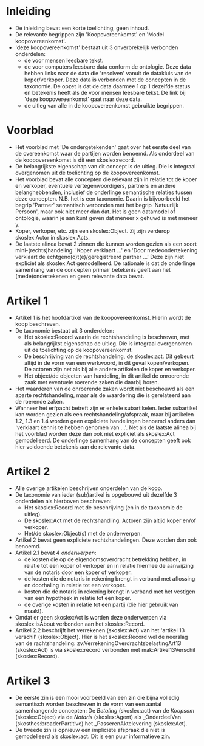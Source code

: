 # Inleiding
* De inleiding bevat een korte toelichting, geen inhoud. 
* De relevante begrippen zijn 'Koopovereenkomst' en 'Model koopovereenkomst'.
* 'deze koopovereenkomst' bestaat uit 3 onverbrekelijk verbonden onderdelen: 
  * de voor mensen leesbare tekst.
  * de voor computers leesbare data conform de ontologie. Deze data hebben links naar de data die 'resolven' vanuit de datakluis van de koper/verkoper. Deze data is verbonden met de concepten in de taxonomie. De opzet is dat de data daarmee 1 op 1 dezelfde status en betekenis heeft als de voor mensen leesbare tekst. De link bij 'deze koopovereenkomst' gaat naar deze data.
  * de uitleg van alle in de koopovereenkomst gebruikte begrippen.
# Voorblad
* Het voorblad met 'De ondergetekenden' gaat over het eerste deel van de overeenkomst waar de partijen worden benoemd. Als onderdeel van de koopovereenkomst is dit een skoslex:record.
* De belangrijkste eigenschap van dit concept is de uitleg. Die is integraal overgenomen uit de toelichting op de koopovereenkomst. 
* Het voorblad bevat alle concepten die relevant zijn in relatie tot de koper en verkoper, eventuele vertegenwoordigers, partners en andere belanghebbenden, inclusief de onderlinge semantische relaties tussen deze concepten. N.B. het is een taxonomie. Daarin is bijvoorbeeld het begrip 'Partner' semantisch verbonden met het begrip 'Natuurlijk Persoon', maar ook niet meer dan dat. Het is geen datamodel of ontologie, waarin je aan kunt geven dat meneer x gehuwd is met meneer y. 
* Koper, verkoper, etc. zijn een skoslex:Object. Zij zijn verderop skoslex:Actor in skoslex:Acts.
* De laatste alinea bevat 2 zinnen die kunnen worden gezien als een soort mini-(rechts)handeling: 'Koper verklaart ...' en 'Door medeondertekening verklaart de echtgeno(o)t(e)/geregistreerd partner ...' Deze zijn niet expliciet als skoslex:Act gemodelleerd. De rationale is dat de onderlinge samenhang van de concepten primair betekenis geeft aan het (mede)ondertekenen en geen relevante data bevat.
# Artikel 1
* Artikel 1 is het hoofdartikel van de koopovereenkomst. Hierin wordt de koop beschreven.
* De taxonomie bestaat uit 3 onderdelen:
  * Het skoslex:Record waarin de rechtshandeling is beschreven, met als belangrijkst eigenschap de uitleg.  Die is integraal overgenomen uit de toelichting op de koopovereenkomst. 
  * De beschrijving van de rechtshandeling, de skoslex:act. Dit gebeurt altijd in de vorm van een werkwoord, in dit geval kopen/verkopen. De actoren zijn net als bij alle andere artikelen de koper en verkoper.
  * Het object/de objecten van handeling, in dit artikel de onroerende zaak met eventuele roerende zaken die daarbij horen.
* Het waarderen van de onroerende zaken wordt niet beschouwd als een aparte rechtshandeling, maar als de waardering die is gerelateerd aan de roerende zaken.
* Wanneer het erfpacht betreft zijn er enkele subartikelen. Ieder subartikel kan worden gezien als een rechtshandeling/afspraak, maar bij artikelen 1.2, 1.3 en 1.4 worden geen expliciete handelingen benoemd anders dan 'verklaart kennis te hebben genomen van ...'. Net als de laatste alinea bij het voorblad worden deze dan ook niet expliciet als skoslex:Act gemodelleerd. De onderlinge samenhang van de concepten geeft ook hier voldoende betekenis aan de relevante data.
# Artikel 2
* Alle overige artikelen beschrijven onderdelen van de koop.
* De taxonomie van ieder (sub)artikel is opgebouwd uit dezelfde 3 onderdelen als hierboven beschreven:
   * Het skoslex:Record met de beschrijving (en in de taxonomie de uitleg).
   * De skoslex:Act met de rechtshandling. Actoren zijn altijd koper en/of verkoper.
   * Het/de skoslex:Object(s) met de onderwerpen.
* Artikel 2 bevat geen expliciete rechtshandelingen. Deze worden dan ook benoemd.
* Artikel 2.1 bevat 4 _onderwerpen_:
   * de kosten die op de eigendomsoverdracht betrekking hebben, in relatie tot een koper of verkoper en in relatie hiermee de aanwijzing van de notaris door een koper of verkoper.
   * de kosten die de notaris in rekening brengt in verband met aflossing en doorhaling in relatie tot een verkoper.
   * kosten die de notaris in rekening brengt in verband met het vestigen van een hypotheek in relatie tot een koper.
   * de overige kosten in relatie tot een partij (die hier gebruik van maakt).
* Omdat er geen skoslex:Act is worden deze onderwerpen via skoslex:isAbout verbonden aan het skoslex:Record.
* Artikel 2.2 beschrijft het verrekenen (skoslex:Act) van het 'artikel 13 verschil' (skoslex:Object). Hier is het skoslex:Record wel de neerslag van de rachtshandeling: zv:VerrekeningOverdrachtsbelastingArt13 (skoslex:Act) is via skoslex:record verbonden met mak:Artikel13Verschil (skoslex:Record).
# Artikel 3
* De eerste zin is een mooi voorbeeld van een zin die bijna volledig semantisch worden beschreven in de vorm van een aantal samenhangende concepten: De _Betaling_ (skoslex:act) van de _Koopsom_ (skoslex:Object) via de _Notaris_ (skoslex:Agent) als _OnderdeelVan (skosthes:broaderPartitive) het _PasserenAktelevering (skoslex:Act).
* De tweede zin is opnieuw een impliciete afspraak die niet is gemodelleerd als skoslex:act. Dit is een puur informatieve zin.
